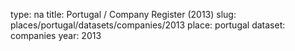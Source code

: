 type: na
title: Portugal / Company Register (2013)
slug: places/portugal/datasets/companies/2013
place: portugal
dataset: companies
year: 2013
